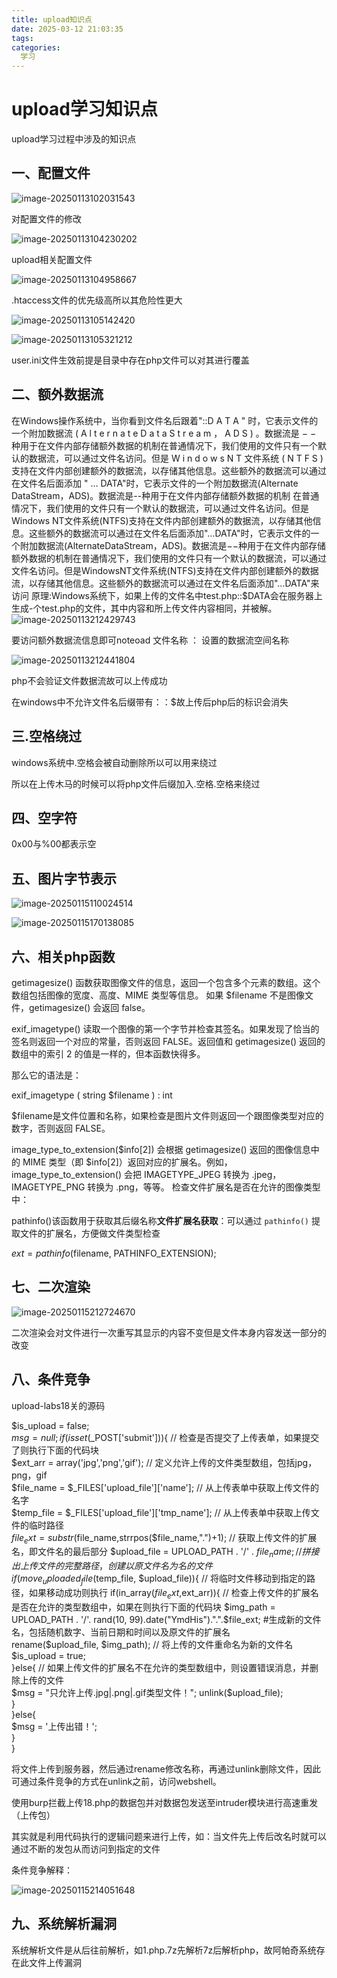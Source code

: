 ```yaml
---
title: upload知识点
date: 2025-03-12 21:03:35
tags:
categories:
  学习
---
```


# upload学习知识点

upload学习过程中涉及的知识点

## 一、配置文件



![image-20250113102031543](upload知识点/image-20250113102031543.png)

对配置文件的修改

![image-20250113104230202](upload知识点/image-20250113104230202.png)

upload相关配置文件

![image-20250113104958667](upload知识点/image-20250113104958667.png)

.htaccess文件的优先级高所以其危险性更大

![image-20250113105142420](upload知识点/image-20250113105142420.png)

![image-20250113105321212](upload知识点/image-20250113105321212.png)

user.ini文件生效前提是目录中存在php文件可以对其进行覆盖

## 二、额外数据流

在Windows操作系统中，当你看到文件名后跟着"::D A T A " 时，它表示文件的一个附加数据流 ( A l t e r n a t e D a t a S t r e a m ， A D S ) 。数据流是 − − 种用于在文件内部存储额外数据的机制在普通情况下，我们使用的文件只有一个默认的数据流，可以通过文件名访问。但是 W i n d o w s N T 文件系统 ( N T F S ) 支持在文件内部创建额外的数据流，以存储其他信息。这些额外的数据流可以通过在文件名后面添加 " … DATA"时，它表示文件的一个附加数据流(Alternate DataStream，ADS)。数据流是--种用于在文件内部存储额外数据的机制 在普通情况下，我们使用的文件只有一个默认的数据流，可以通过文件名访问。但是Windows NT文件系统(NTFS)支持在文件内部创建额外的数据流，以存储其他信息。这些额外的数据流可以通过在文件名后面添加"…DATA"时，它表示文件的一个附加数据流(AlternateDataStream，ADS)。数据流是−−种用于在文件内部存储额外数据的机制在普通情况下，我们使用的文件只有一个默认的数据流，可以通过文件名访问。但是WindowsNT文件系统(NTFS)支持在文件内部创建额外的数据流，以存储其他信息。这些额外的数据流可以通过在文件名后面添加"…DATA"来访问
原理:Windows系统下，如果上传的文件名中test.php::$DATA会在服务器上生成-个test.php的文件，其中内容和所上传文件内容相同，并被解。
 ![image-20250113212429743](upload知识点/image-20250113212429743.png)

要访问额外数据流信息即可noteoad 文件名称 ： 设置的数据流空间名称

![image-20250113212441804](upload知识点/image-20250113212441804.png)

php不会验证文件数据流故可以上传成功

在windows中不允许文件名后缀带有：：$故上传后php后的标识会消失

## 三.空格绕过

windows系统中.空格会被自动删除所以可以用来绕过

所以在上传木马的时候可以将php文件后缀加入.空格.空格来绕过

## 四、空字符

0x00与%00都表示空

## 五、图片字节表示

![image-20250115110024514](upload知识点/image-20250115110024514.png)





![image-20250115170138085](upload知识点/image-20250115170138085.png)

## 六、相关php函数

getimagesize() 函数获取图像文件的信息，返回一个包含多个元素的数组。这个数组包括图像的宽度、高度、MIME 类型等信息。
如果 $filename 不是图像文件，getimagesize() 会返回 false。

exif_imagetype() 读取一个图像的第一个字节并检查其签名。如果发现了恰当的签名则返回一个对应的常量，否则返回 FALSE。返回值和 getimagesize() 返回的数组中的索引 2 的值是一样的，但本函数快得多。

那么它的语法是：

exif_imagetype ( string $filename ) : int

$filename是文件位置和名称，如果检查是图片文件则返回一个跟图像类型对应的数字，否则返回 FALSE。

image_type_to_extension($info[2]) 会根据 getimagesize() 返回的图像信息中的 MIME 类型（即 $info[2]）返回对应的扩展名。例如，image_type_to_extension() 会把 IMAGETYPE_JPEG 转换为 .jpeg，IMAGETYPE_PNG 转换为 .png，等等。
检查文件扩展名是否在允许的图像类型中：

pathinfo()该函数用于获取其后缀名称**文件扩展名获取**：可以通过 `pathinfo()` 提取文件的扩展名，方便做文件类型检查

$ext = pathinfo($filename, PATHINFO_EXTENSION);



## 七、二次渲染

![image-20250115212724670](upload知识点/image-20250115212724670.png)

二次渲染会对文件进行一次重写其显示的内容不变但是文件本身内容发送一部分的改变

## 八、条件竞争

upload-labs18关的源码

$is_upload = false;  
$msg = null;   
if(isset($_POST['submit'])){  // 检查是否提交了上传表单，如果提交了则执行下面的代码块  
    $ext_arr = array('jpg','png','gif');  // 定义允许上传的文件类型数组，包括jpg，png，gif  
    $file_name = $_FILES['upload_file']['name'];    // 从上传表单中获取上传文件的名字  
    $temp_file = $_FILES['upload_file']['tmp_name'];    // 从上传表单中获取上传文件的临时路径  
    $file_ext = substr($file_name,strrpos($file_name,".")+1);  // 获取上传文件的扩展名，即文件名的最后部分
    $upload_file = UPLOAD_PATH . '/' . $file_name;  // 拼接出上传文件的完整路径，创建以原文件名为名的文件    
    if(move_uploaded_file($temp_file, $upload_file)){  // 将临时文件移动到指定的路径，如果移动成功则执行
        if(in_array($file_ext,$ext_arr)){  // 检查上传文件的扩展名是否在允许的类型数组中，如果在则执行下面的代码块
            $img_path = UPLOAD_PATH . '/'. rand(10, 99).date("YmdHis").".".$file_ext; 
            #生成新的文件名，包括随机数字、当前日期和时间以及原文件的扩展名  
            rename($upload_file, $img_path);   // 将上传的文件重命名为新的文件名  
            $is_upload = true;  
        }else{  // 如果上传文件的扩展名不在允许的类型数组中，则设置错误消息，并删除上传的文件  
            $msg = "只允许上传.jpg|.png|.gif类型文件！";  
            unlink($upload_file);  
        }   
    }else{  
        $msg = '上传出错！';  
    }  
}

将文件上传到服务器，然后通过rename修改名称，再通过unlink删除文件，因此可通过条件竞争的方式在unlink之前，访问webshell。

使用burp拦截上传18.php的数据包并对数据包发送至intruder模块进行高速重发（上传包）

其实就是利用代码执行的逻辑问题来进行上传，如：当文件先上传后改名时就可以通过不断的发包从而访问到指定的文件

条件竞争解释：

![image-20250115214051648](upload知识点/image-20250115214051648.png)

## 九、系统解析漏洞

系统解析文件是从后往前解析，如1.php.7z先解析7z后解析php，故阿帕奇系统存在此文件上传漏洞

